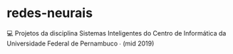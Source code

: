 # redes-neurais
💻 Projetos da disciplina Sistemas Inteligentes do Centro de Informática da Universidade Federal de Pernambuco ∙ (mid 2019) 
